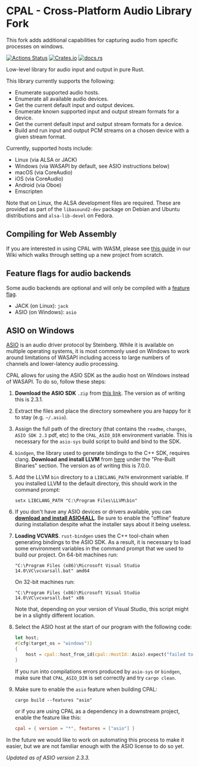 # CPAL - Cross-Platform Audio Library Fork
This fork adds additional capabilities for capturing audio from specific processes on windows.

[![Actions Status](https://github.com/RustAudio/cpal/workflows/cpal/badge.svg)](https://github.com/RustAudio/cpal/actions)
 [![Crates.io](https://img.shields.io/crates/v/cpal.svg)](https://crates.io/crates/cpal) [![docs.rs](https://docs.rs/cpal/badge.svg)](https://docs.rs/cpal/)

Low-level library for audio input and output in pure Rust.

This library currently supports the following:

- Enumerate supported audio hosts.
- Enumerate all available audio devices.
- Get the current default input and output devices.
- Enumerate known supported input and output stream formats for a device.
- Get the current default input and output stream formats for a device.
- Build and run input and output PCM streams on a chosen device with a given stream format.

Currently, supported hosts include:

- Linux (via ALSA or JACK)
- Windows (via WASAPI by default, see ASIO instructions below)
- macOS (via CoreAudio)
- iOS (via CoreAudio)
- Android (via Oboe)
- Emscripten

Note that on Linux, the ALSA development files are required. These are provided
as part of the `libasound2-dev` package on Debian and Ubuntu distributions and
`alsa-lib-devel` on Fedora.

## Compiling for Web Assembly

If you are interested in using CPAL with WASM, please see [this guide](https://github.com/RustAudio/cpal/wiki/Setting-up-a-new-CPAL-WASM-project) in our Wiki which walks through setting up a new project from scratch.

## Feature flags for audio backends

Some audio backends are optional and will only be compiled with a [feature flag](https://doc.rust-lang.org/cargo/reference/features.html).

- JACK (on Linux): `jack`
- ASIO (on Windows): `asio`

## ASIO on Windows

[ASIO](https://en.wikipedia.org/wiki/Audio_Stream_Input/Output) is an audio
driver protocol by Steinberg. While it is available on multiple operating
systems, it is most commonly used on Windows to work around limitations of
WASAPI including access to large numbers of channels and lower-latency audio
processing.

CPAL allows for using the ASIO SDK as the audio host on Windows instead of
WASAPI. To do so, follow these steps:

1. **Download the ASIO SDK** `.zip` from [this
   link](https://www.steinberg.net/en/company/developers.html). The version as
   of writing this is 2.3.1.
2. Extract the files and place the directory somewhere you are happy for it to stay
   (e.g. `~/.asio`).
3. Assign the full path of the directory (that contains the `readme`, `changes`,
   `ASIO SDK 2.3` pdf, etc) to the `CPAL_ASIO_DIR` environment variable. This is
   necessary for the `asio-sys` build script to build and bind to the SDK.
4. `bindgen`, the library used to generate bindings to the C++ SDK, requires
   clang. **Download and install LLVM** from
   [here](http://releases.llvm.org/download.html) under the "Pre-Built Binaries"
   section. The version as of writing this is 7.0.0.
5. Add the LLVM `bin` directory to a `LIBCLANG_PATH` environment variable. If
   you installed LLVM to the default directory, this should work in the command
   prompt:
   ```
   setx LIBCLANG_PATH "C:\Program Files\LLVM\bin"
   ```
6. If you don't have any ASIO devices or drivers available, you can [**download
   and install ASIO4ALL**](http://www.asio4all.org/). Be sure to enable the
   "offline" feature during installation despite what the installer says about
   it being useless.
7. **Loading VCVARS**. `rust-bindgen` uses the C++ tool-chain when generating
   bindings to the ASIO SDK. As a result, it is necessary to load some
   environment variables in the command prompt that we used to build our project.
   On 64-bit machines run:
   ```
   "C:\Program Files (x86)\Microsoft Visual Studio 14.0\VC\vcvarsall.bat" amd64
   ```
   On 32-bit machines run:
   ```
   "C:\Program Files (x86)\Microsoft Visual Studio 14.0\VC\vcvarsall.bat" x86
   ```
   Note that, depending on your version of Visual Studio, this script might be
   in a slightly different location.
8. Select the ASIO host at the start of our program with the following code:

   ```rust
   let host;
   #[cfg(target_os = "windows")]
   {
       host = cpal::host_from_id(cpal::HostId::Asio).expect("failed to initialise ASIO host");
   }
   ```

   If you run into compilations errors produced by `asio-sys` or `bindgen`, make
   sure that `CPAL_ASIO_DIR` is set correctly and try `cargo clean`.
9. Make sure to enable the `asio` feature when building CPAL:

   ```
   cargo build --features "asio"
   ```

   or if you are using CPAL as a dependency in a downstream project, enable the
   feature like this:

   ```toml
   cpal = { version = "*", features = ["asio"] }
   ```

In the future we would like to work on automating this process to make it
easier, but we are not familiar enough with the ASIO license to do so yet.

*Updated as of ASIO version 2.3.3.*
